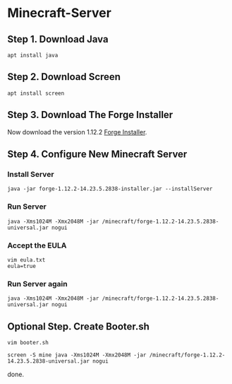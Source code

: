 # Minecraft-Server

## Step 1. Download Java
<pre><code>apt install java</code></pre>

## Step 2. Download Screen
<pre><code>apt install screen</code></pre>

## Step 3. Download The Forge Installer
Now download the version 1.12.2 [Forge Installer](https://files.minecraftforge.net/).

## Step 4. Configure New Minecraft Server
### Install Server
<pre><code>java -jar forge-1.12.2-14.23.5.2838-installer.jar --installServer</code></pre>
### Run Server
<pre><code>java -Xms1024M -Xmx2048M -jar /minecraft/forge-1.12.2-14.23.5.2838-universal.jar nogui</code></pre>
### Accept the EULA
<pre><code>vim eula.txt
eula=true</code></pre>
### Run Server again
<pre><code>java -Xms1024M -Xmx2048M -jar /minecraft/forge-1.12.2-14.23.5.2838-universal.jar nogui</code></pre>

## Optional Step. Create Booter.sh
<pre><code>vim booter.sh</code></pre>
<pre><code>screen -S mine java -Xms1024M -Xmx2048M -jar /minecraft/forge-1.12.2-14.23.5.2838-universal.jar nogui</code></pre>
done.
